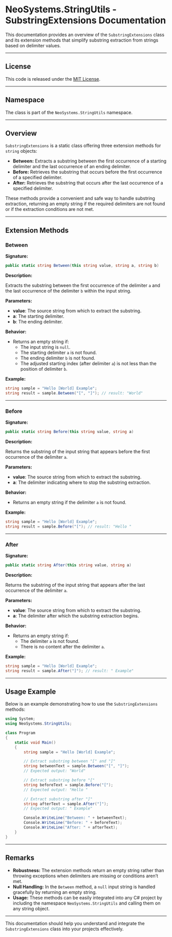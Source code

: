 # NeoSystems.StringUtils - SubstringExtensions Documentation

This documentation provides an overview of the `SubstringExtensions` class and its extension methods that simplify substring extraction from strings based on delimiter values.

---

## License

This code is released under the [MIT License](License.txt).

---

## Namespace

The class is part of the `NeoSystems.StringUtils` namespace.

---

## Overview

`SubstringExtensions` is a static class offering three extension methods for `string` objects:

- **Between:** Extracts a substring between the first occurrence of a starting delimiter and the last occurrence of an ending delimiter.
- **Before:** Retrieves the substring that occurs before the first occurrence of a specified delimiter.
- **After:** Retrieves the substring that occurs after the last occurrence of a specified delimiter.

These methods provide a convenient and safe way to handle substring extraction, returning an empty string if the required delimiters are not found or if the extraction conditions are not met.

---

## Extension Methods

### Between

**Signature:**

```csharp
public static string Between(this string value, string a, string b)
```

**Description:**

Extracts the substring between the first occurrence of the delimiter `a` and the last occurrence of the delimiter `b` within the input string.

**Parameters:**

- **value**: The source string from which to extract the substring.
- **a**: The starting delimiter.
- **b**: The ending delimiter.

**Behavior:**

- Returns an empty string if:
  - The input string is `null`.
  - The starting delimiter `a` is not found.
  - The ending delimiter `b` is not found.
  - The adjusted starting index (after delimiter `a`) is not less than the position of delimiter `b`.

**Example:**

```csharp
string sample = "Hello [World] Example";
string result = sample.Between("[", "]"); // result: "World"
```

---

### Before

**Signature:**

```csharp
public static string Before(this string value, string a)
```

**Description:**

Returns the substring of the input string that appears before the first occurrence of the delimiter `a`.

**Parameters:**

- **value**: The source string from which to extract the substring.
- **a**: The delimiter indicating where to stop the substring extraction.

**Behavior:**

- Returns an empty string if the delimiter `a` is not found.

**Example:**

```csharp
string sample = "Hello [World] Example";
string result = sample.Before("["); // result: "Hello "
```

---

### After

**Signature:**

```csharp
public static string After(this string value, string a)
```

**Description:**

Returns the substring of the input string that appears after the last occurrence of the delimiter `a`.

**Parameters:**

- **value**: The source string from which to extract the substring.
- **a**: The delimiter after which the substring extraction begins.

**Behavior:**

- Returns an empty string if:
  - The delimiter `a` is not found.
  - There is no content after the delimiter `a`.

**Example:**

```csharp
string sample = "Hello [World] Example";
string result = sample.After("]"); // result: " Example"
```

---

## Usage Example

Below is an example demonstrating how to use the `SubstringExtensions` methods:

```csharp
using System;
using NeoSystems.StringUtils;

class Program
{
    static void Main()
    {
        string sample = "Hello [World] Example";

        // Extract substring between "[" and "]"
        string betweenText = sample.Between("[", "]");
        // Expected output: "World"

        // Extract substring before "["
        string beforeText = sample.Before("[");
        // Expected output: "Hello "

        // Extract substring after "]"
        string afterText = sample.After("]");
        // Expected output: " Example"

        Console.WriteLine("Between: " + betweenText);
        Console.WriteLine("Before: " + beforeText);
        Console.WriteLine("After: " + afterText);
    }
}
```

---

## Remarks

- **Robustness:** The extension methods return an empty string rather than throwing exceptions when delimiters are missing or conditions aren’t met.
- **Null Handling:** In the `Between` method, a `null` input string is handled gracefully by returning an empty string.
- **Usage:** These methods can be easily integrated into any C# project by including the namespace `NeoSystems.StringUtils` and calling them on any string object.

---

This documentation should help you understand and integrate the `SubstringExtensions` class into your projects effectively.